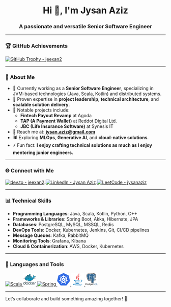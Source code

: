 <h1 align="center">Hi 👋, I'm Jysan Aziz</h1>
<h3 align="center">A passionate and versatile Senior Software Engineer</h3>


---

### 🏆 **GitHub Achievements**
<p align="left">
  <a href="https://github.com/ryo-ma/github-profile-trophy">
    <img src="https://github-profile-trophy.vercel.app/?username=jeexan2&theme=onedark&margin-w=15" alt="GitHub Trophy - jeexan2" />
  </a>
</p>

---

### 🌟 **About Me**
- 🔹 Currently working as a **Senior Software Engineer**, specializing in JVM-based technologies (Java, Scala, Kotlin) and distributed systems.
- 🔹 Proven expertise in **project leadership**, **technical architecture**, and **scalable solution delivery**.
- 🔹 Notable projects include:
  - **Fintech Payout Revamp** at Agoda
  - **TAP (A Payment Wallet)** at Reddot Digital Ltd.
  - **JBC (Life Insurance Software)** at Synesis IT
- 📧 Reach me at: **[jysan.aziz@gmail.com](mailto:jysan.aziz@gmail.com)**
- 🕷 Exploring **MLOps**, **Generative AI**, and **cloud-native solutions**.
- ⚡ Fun fact: **I enjoy crafting technical solutions as much as I enjoy mentoring junior engineers.**

---

### 🌐 **Connect with Me**
<p align="left">
  <a href="https://dev.to/jeexan2" target="_blank">
    <img align="center" src="https://cdn.jsdelivr.net/npm/simple-icons@3.0.1/icons/dev-dot-to.svg" alt="dev.to - jeexan2" height="30" width="40" />
  </a>
  <a href="https://www.linkedin.com/in/jysan-aziz/" target="_blank">
    <img align="center" src="https://raw.githubusercontent.com/rahuldkjain/github-profile-readme-generator/master/src/images/icons/Social/linked-in-alt.svg" alt="LinkedIn - Jysan Aziz" height="30" width="40" />
  </a>
  <a href="https://www.leetcode.com/jysanaziz" target="_blank">
    <img align="center" src="https://raw.githubusercontent.com/rahuldkjain/github-profile-readme-generator/master/src/images/icons/Social/leet-code.svg" alt="LeetCode - jysanaziz" height="30" width="40" />
  </a>
</p>

---

### 📊 **Technical Skills**
- **Programming Languages**: Java, Scala, Kotlin, Python, C++
- **Frameworks & Libraries**: Spring Boot, Akka, Hibernate, JPA
- **Databases**: PostgreSQL, MySQL, MSSQL, Redis
- **DevOps Tools**: Docker, Kubernetes, Jenkins, Git, CI/CD pipelines
- **Message Queues**: Kafka, RabbitMQ
- **Monitoring Tools**: Grafana, Kibana
- **Cloud & Containerization**: AWS, Docker, Kubernetes

---

### 🔧 **Languages and Tools**
<p align="left">
  <a href="https://www.scala-lang.org/" target="_blank">
    <img src="https://logowik.com/content/uploads/images/scala3486.jpg" alt="Scala" width="40" height="40" />
  </a>
  <a href="https://www.docker.com/" target="_blank">
    <img src="https://raw.githubusercontent.com/devicons/devicon/master/icons/docker/docker-original-wordmark.svg" alt="Docker" width="40" height="40" />
  </a>
  <a href="https://spring.io/" target="_blank">
    <img src="https://www.vectorlogo.zone/logos/springio/springio-icon.svg" alt="Spring" width="40" height="40" />
  </a>
  <a href="https://kubernetes.io/" target="_blank">
    <img src="https://raw.githubusercontent.com/devicons/devicon/master/icons/kubernetes/kubernetes-plain.svg" alt="Kubernetes" width="40" height="40" />
  </a>
  <a href="https://www.java.com" target="_blank">
    <img src="https://raw.githubusercontent.com/devicons/devicon/master/icons/java/java-original.svg" alt="Java" width="40" height="40" />
  </a>
  <a href="https://www.postgresql.org" target="_blank">
    <img src="https://raw.githubusercontent.com/devicons/devicon/master/icons/postgresql/postgresql-original-wordmark.svg" alt="PostgreSQL" width="40" height="40" />
  </a>
</p>

---
Let’s collaborate and build something amazing together! 🚀
